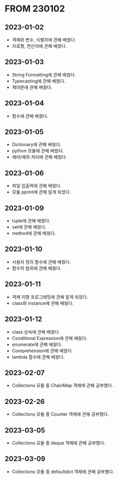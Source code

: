 # FROM 230102
## 2023-01-02
- 객체와 변수, 식별자에 관해 배웠다.
- 자료형, 연산자에 관해 배웠다.

## 2023-01-03
- String Formatting에 관해 배웠다.
- Typecasting에 관해 배웠다.
- 제어문에 관해 배웠다.

## 2023-01-04
- 함수에 관해 배웠다.

## 2023-01-05
- Dictionary에 관해 배웠다.
- python 모듈에 관해 배웠다.
- 에러/예외 처리에 관해 배웠다.

## 2023-01-06
- 파일 입출력에 관해 배웠다.
- 모듈 pprint에 관해 알게 되었다.

## 2023-01-09
- tuple에 관해 배웠다.
- set에 관해 배웠다.
- method에 관해 배웠다.

## 2023-01-10
- 사용자 정의 함수에 관해 배웠다.
- 함수의 범위에 관해 배웠다.

## 2023-01-11
- 객체 지향 프로그래밍에 관해 알게 되었다.
- class와 instance에 관해 배웠다.

## 2023-01-12
- class 상속에 관해 배웠다.
- Conditional Expression에 관해 배웠다.
- enumerate에 관해 배웠다.
- Comprehension에 관해 배웠다.
- lambda 함수에 관해 배웠다.

## 2023-02-07
- Collections 모듈 중 ChainMap 객체에 관해 공부했다.

## 2023-02-26
- Collections 모듈 중 Counter 객체에 관해 공부했다.

## 2023-03-05
- Collections 모듈 중 deque 객체에 관해 공부했다.

## 2023-03-09
- Collections 모듈 중 defaultdict 객체에 관해 공부했다.